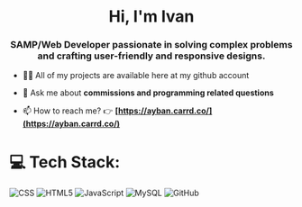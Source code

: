 <h1 align="center">Hi, I'm Ivan</h1>
<h3 align="center">SAMP/Web Developer passionate in solving complex problems and crafting user-friendly and responsive designs.</h3>

- 👨‍💻 All of my projects are available here at my github account

- 💬 Ask me about **commissions and programming related questions**

- 📫 How to reach me? 👉 **[https://ayban.carrd.co/](https://ayban.carrd.co/)**

# 💻 Tech Stack:
![CSS](https://img.shields.io/badge/css3-%231572B6.svg?style=for-the-badge&logo=css3&logoColor=white) ![HTML5](https://img.shields.io/badge/html5-%23E34F26.svg?style=for-the-badge&logo=html5&logoColor=white) ![JavaScript](https://img.shields.io/badge/javascript-%23323330.svg?style=for-the-badge&logo=javascript&logoColor=%23F7DF1E) ![MySQL](https://img.shields.io/badge/mysql-4479A1.svg?style=for-the-badge&logo=mysql&logoColor=white) ![GitHub](https://img.shields.io/badge/github-%23121011.svg?style=for-the-badge&logo=github&logoColor=white)
